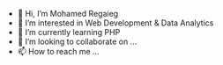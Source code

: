 - 👋 Hi, I’m Mohamed Regaieg
- 👀 I’m interested in Web Development & Data Analytics
- 🌱 I’m currently learning PHP
- 💞️ I’m looking to collaborate on ...
- 📫 How to reach me ...

<!---
RegaiegM/RegaiegM is a ✨ special ✨ repository because its `README.md` (this file) appears on your GitHub profile.
You can click the Preview link to take a look at your changes.
--->
